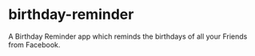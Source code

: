 # birthday-reminder
A Birthday Reminder app which reminds the birthdays of all your Friends from Facebook.

